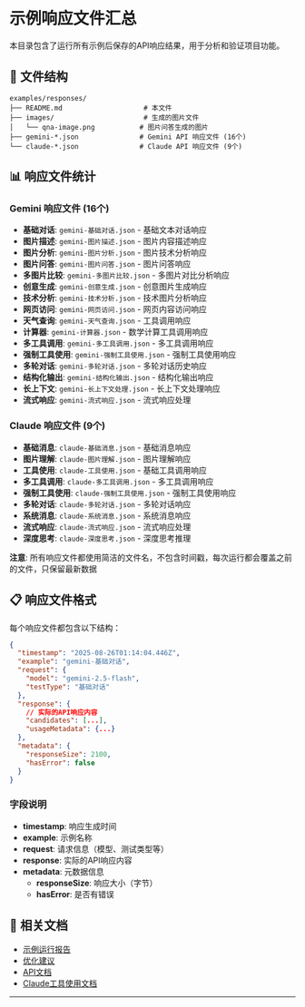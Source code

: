 # 示例响应文件汇总

本目录包含了运行所有示例后保存的API响应结果，用于分析和验证项目功能。

## 📁 文件结构

```
examples/responses/
├── README.md                    # 本文件
├── images/                      # 生成的图片文件
│   └── qna-image.png           # 图片问答生成的图片
├── gemini-*.json               # Gemini API 响应文件 (16个)
└── claude-*.json               # Claude API 响应文件 (9个)
```

## 📊 响应文件统计

### Gemini 响应文件 (16个)
- **基础对话**: `gemini-基础对话.json` - 基础文本对话响应
- **图片描述**: `gemini-图片描述.json` - 图片内容描述响应
- **图片分析**: `gemini-图片分析.json` - 图片技术分析响应
- **图片问答**: `gemini-图片问答.json` - 图片问答响应
- **多图片比较**: `gemini-多图片比较.json` - 多图片对比分析响应
- **创意生成**: `gemini-创意生成.json` - 创意图片生成响应
- **技术分析**: `gemini-技术分析.json` - 技术图片分析响应
- **网页访问**: `gemini-网页访问.json` - 网页内容访问响应
- **天气查询**: `gemini-天气查询.json` - 工具调用响应
- **计算器**: `gemini-计算器.json` - 数学计算工具调用响应
- **多工具调用**: `gemini-多工具调用.json` - 多工具调用响应
- **强制工具使用**: `gemini-强制工具使用.json` - 强制工具使用响应
- **多轮对话**: `gemini-多轮对话.json` - 多轮对话历史响应
- **结构化输出**: `gemini-结构化输出.json` - 结构化输出响应
- **长上下文**: `gemini-长上下文处理.json` - 长上下文处理响应
- **流式响应**: `gemini-流式响应.json` - 流式响应处理

### Claude 响应文件 (9个)
- **基础消息**: `claude-基础消息.json` - 基础消息响应
- **图片理解**: `claude-图片理解.json` - 图片理解响应
- **工具使用**: `claude-工具使用.json` - 基础工具调用响应 
- **多工具调用**: `claude-多工具调用.json` - 多工具调用响应 
- **强制工具使用**: `claude-强制工具使用.json` - 强制工具使用响应
- **多轮对话**: `claude-多轮对话.json` - 多轮对话响应
- **系统消息**: `claude-系统消息.json` - 系统消息响应
- **流式响应**: `claude-流式响应.json` - 流式响应处理
- **深度思考**: `claude-深度思考.json` - 深度思考推理 

**注意**: 所有响应文件都使用简洁的文件名，不包含时间戳，每次运行都会覆盖之前的文件，只保留最新数据

## 📋 响应文件格式

每个响应文件都包含以下结构：

```json
{
  "timestamp": "2025-08-26T01:14:04.446Z",
  "example": "gemini-基础对话",
  "request": {
    "model": "gemini-2.5-flash",
    "testType": "基础对话"
  },
  "response": {
    // 实际的API响应内容
    "candidates": [...],
    "usageMetadata": {...}
  },
  "metadata": {
    "responseSize": 2100,
    "hasError": false
  }
}
```

### 字段说明

- **timestamp**: 响应生成时间
- **example**: 示例名称
- **request**: 请求信息（模型、测试类型等）
- **response**: 实际的API响应内容
- **metadata**: 元数据信息
  - **responseSize**: 响应大小（字节）
  - **hasError**: 是否有错误

## 🔗 相关文档

- [示例运行报告](../docs/EXAMPLES_RUN_REPORT.md)
- [优化建议](../docs/OPTIMIZATION_SUMMARY.md)
- [API文档](https://ai.google.dev/api/generate-content)
- [Claude工具使用文档](https://docs.anthropic.com/en/docs/agents-and-tools/tool-use/overview)

---
